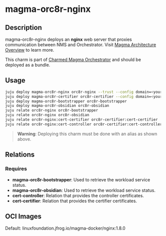 # magma-orc8r-nginx

## Description

magma-orc8r-nginx deploys an **nginx** web server that proxies communication between NMS and 
Orchestrator. Visit [Magma Architecture Overview](https://docs.magmacore.org/docs/orc8r/architecture_overview) to 
learn more.

This charm is part of [Charmed Magma Orchestrator](https://charmhub.io/magma-orc8r/) and should
be deployed as a bundle.

## Usage

```bash
juju deploy magma-orc8r-nginx orc8r-nginx --trust --config domain=<your domain>
juju deploy magma-orc8r-certifier orc8r-certifier --config domain=<your domain>
juju deploy magma-orc8r-bootstrapper orc8r-bootstrapper
juju deploy magma-orc8r-obsidian orc8r-obsidian
juju relate orc8r-nginx orc8r-bootstrapper
juju relate orc8r-nginx orc8r-obsidian
juju relate orc8r-nginx:cert-certifier orc8r-certifier:cert-certifier
juju relate orc8r-nginx:cert-controller orc8r-certifier:cert-controller
```

> **Warning**: Deploying this charm must be done with an alias as shown above.

## Relations

### Requires

- **magma-orc8r-bootstrapper**: Used to retrieve the workload service status.
- **magma-orc8r-obsidian**: Used to retrieve the workload service status.
- **cert-controller**: Relation that provides the controller certificates.
- **cert-certifier**: Relation that provides the certifier certificates.

## OCI Images

Default: linuxfoundation.jfrog.io/magma-docker/nginx:1.8.0

